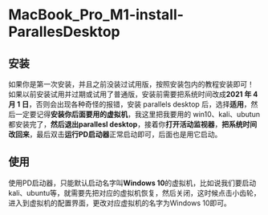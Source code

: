 # MacBook_Pro_M1-install-ParallesDesktop  
## 安装
如果你是第一次安装，并且之前没装过试用版，按照安装包内的教程安装即可！<br>
如果以前安装试用并过期或试用了普通版，安装前需要把系统时间改成**2021 年 4 月 1 日**，否则会出现各种奇怪的报错，安装 parallels desktop 后，选择**适用**，然后一定要记得**安装你后面要用的虚拟机**，我这里把我要用的 win10、kali、ubutun 都安装完了，**然后退出parallesl desktop**，接着你**打开活动监视器**，**把系统时间改回来**，最后双击**运行PD启动器**正常启动即可，后面也是用它启动。<br>
## 使用
   使用PD启动器，只能默认启动名字叫**Windows 10**的虚拟机，比如说我们要启动kali、ubuntu等，就需要先把对应的虚拟机恢复，然后关闭，这时候点击小齿轮，进入到虚拟机的配置界面，更改对应虚拟机的名字为Windows 10即可。
